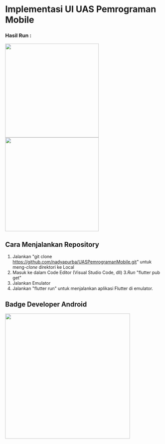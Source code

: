 # Implementasi UI UAS Pemrograman Mobile

### Hasil Run :
<img src="https://github.com/nadyapurba/UASPemrogramanMobile/assets/91019790/c5c148d1-8d5c-4f5d-8059-26bf64c80526" width=300>
<img src="https://github.com/nadyapurba/UASPemrogramanMobile/assets/91019790/24fef7be-f2c4-4cfc-a301-e92e3d801e8f" width=300>

## Cara Menjalankan Repository
1. Jalankan "git clone https://github.com/nadyapurba/UASPemrogramanMobile.git" untuk meng-_clone_ direktori ke Local
2. Masuk ke dalam Code Editor (Visual Studio Code, dll)
3._Run_ "flutter pub get"
4. Jalankan Emulator
5. Jalankan "flutter run" untuk menjalankan aplikasi Flutter di emulator.

## Badge Developer Android
<img src="https://github.com/nadyapurba/UASPemrogramanMobile/assets/91019790/22b7b71b-8a73-41c9-b29a-ed0129f45c8b" width=400>

